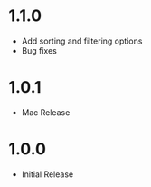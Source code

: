 # 1.1.0
- Add sorting and filtering options
- Bug fixes

# 1.0.1
- Mac Release

# 1.0.0
- Initial Release

